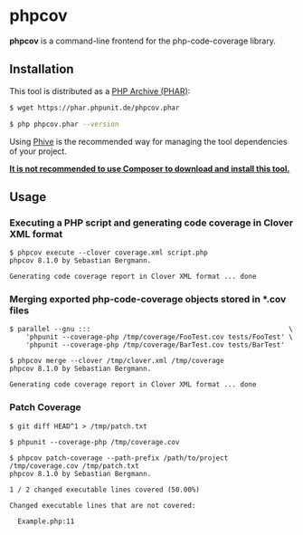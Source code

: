 # phpcov

**phpcov** is a command-line frontend for the php-code-coverage library.

## Installation

This tool is distributed as a [PHP Archive (PHAR)](https://php.net/phar):

```bash
$ wget https://phar.phpunit.de/phpcov.phar

$ php phpcov.phar --version
```

Using [Phive](https://phar.io/) is the recommended way for managing the tool dependencies of your project.

**[It is not recommended to use Composer to download and install this tool.](https://twitter.com/s_bergmann/status/999635212723212288)**

## Usage

### Executing a PHP script and generating code coverage in Clover XML format

    $ phpcov execute --clover coverage.xml script.php
    phpcov 8.1.0 by Sebastian Bergmann.

    Generating code coverage report in Clover XML format ... done

### Merging exported php-code-coverage objects stored in *.cov files

    $ parallel --gnu :::                                                 \
        'phpunit --coverage-php /tmp/coverage/FooTest.cov tests/FooTest' \
        'phpunit --coverage-php /tmp/coverage/BarTest.cov tests/BarTest'

    $ phpcov merge --clover /tmp/clover.xml /tmp/coverage
    phpcov 8.1.0 by Sebastian Bergmann.

    Generating code coverage report in Clover XML format ... done

### Patch Coverage

    $ git diff HEAD^1 > /tmp/patch.txt

    $ phpunit --coverage-php /tmp/coverage.cov

    $ phpcov patch-coverage --path-prefix /path/to/project /tmp/coverage.cov /tmp/patch.txt
    phpcov 8.1.0 by Sebastian Bergmann.

    1 / 2 changed executable lines covered (50.00%)

    Changed executable lines that are not covered:

      Example.php:11
